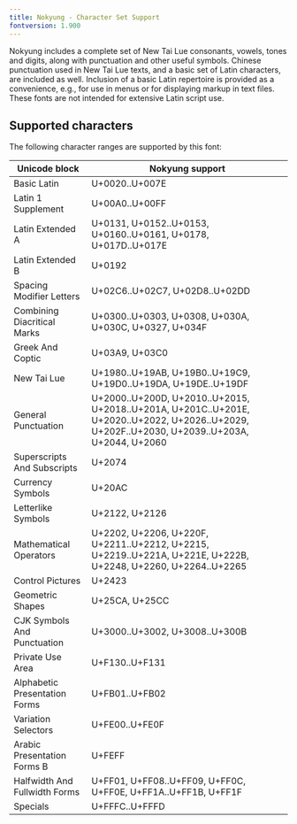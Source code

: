 ```yaml
---
title: Nokyung - Character Set Support
fontversion: 1.900
---
```


Nokyung includes a complete set of New Tai Lue consonants, vowels, tones and digits, along with punctuation and other useful symbols.
Chinese punctuation used in New Tai Lue texts, and a basic set of Latin characters, are included as well.
Inclusion of a basic Latin repertoire is provided as a convenience, e.g., for use in menus or for displaying markup in text files.
These fonts are not intended for extensive Latin script use.

## Supported characters

The following character ranges are supported by this font:

Unicode block | Nokyung support
------------- | ------------------
Basic Latin|U+0020..U+007E
Latin 1 Supplement|U+00A0..U+00FF
Latin Extended A|U+0131, U+0152..U+0153, U+0160..U+0161, U+0178, U+017D..U+017E
Latin Extended B|U+0192
Spacing Modifier Letters|U+02C6..U+02C7, U+02D8..U+02DD
Combining Diacritical Marks|U+0300..U+0303, U+0308, U+030A, U+030C, U+0327, U+034F
Greek And Coptic|U+03A9, U+03C0
New Tai Lue|U+1980..U+19AB, U+19B0..U+19C9, U+19D0..U+19DA, U+19DE..U+19DF
General Punctuation|U+2000..U+200D, U+2010..U+2015, U+2018..U+201A, U+201C..U+201E, U+2020..U+2022, U+2026..U+2029, U+202F..U+2030, U+2039..U+203A, U+2044, U+2060
Superscripts And Subscripts|U+2074
Currency Symbols|U+20AC
Letterlike Symbols|U+2122, U+2126
Mathematical Operators|U+2202, U+2206, U+220F, U+2211..U+2212, U+2215, U+2219..U+221A, U+221E, U+222B, U+2248, U+2260, U+2264..U+2265
Control Pictures|U+2423
Geometric Shapes|U+25CA, U+25CC
CJK Symbols And Punctuation|U+3000..U+3002, U+3008..U+300B
Private Use Area|U+F130..U+F131
Alphabetic Presentation Forms|U+FB01..U+FB02
Variation Selectors|U+FE00..U+FE0F
Arabic Presentation Forms B|U+FEFF
Halfwidth And Fullwidth Forms|U+FF01, U+FF08..U+FF09, U+FF0C, U+FF0E, U+FF1A..U+FF1B, U+FF1F
Specials|U+FFFC..U+FFFD
